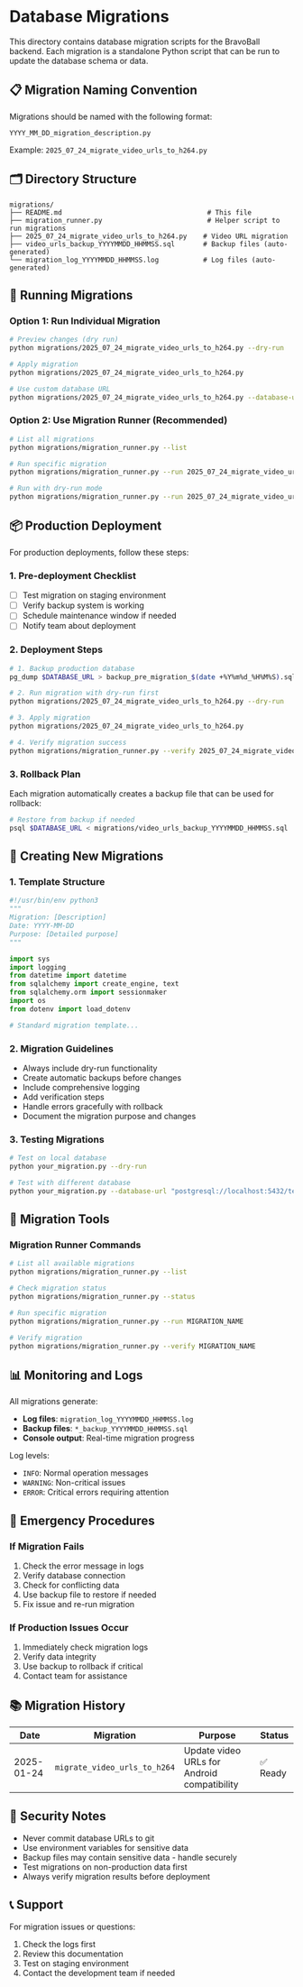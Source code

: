 # Database Migrations

This directory contains database migration scripts for the BravoBall backend. Each migration is a standalone Python script that can be run to update the database schema or data.

## 📋 Migration Naming Convention

Migrations should be named with the following format:
```
YYYY_MM_DD_migration_description.py
```

Example: `2025_07_24_migrate_video_urls_to_h264.py`

## 🗂️ Directory Structure

```
migrations/
├── README.md                                    # This file
├── migration_runner.py                          # Helper script to run migrations
├── 2025_07_24_migrate_video_urls_to_h264.py    # Video URL migration
├── video_urls_backup_YYYYMMDD_HHMMSS.sql       # Backup files (auto-generated)
└── migration_log_YYYYMMDD_HHMMSS.log           # Log files (auto-generated)
```

## 🚀 Running Migrations

### Option 1: Run Individual Migration

```bash
# Preview changes (dry run)
python migrations/2025_07_24_migrate_video_urls_to_h264.py --dry-run

# Apply migration
python migrations/2025_07_24_migrate_video_urls_to_h264.py

# Use custom database URL
python migrations/2025_07_24_migrate_video_urls_to_h264.py --database-url "postgresql://user:pass@host:port/db"
```

### Option 2: Use Migration Runner (Recommended)

```bash
# List all migrations
python migrations/migration_runner.py --list

# Run specific migration
python migrations/migration_runner.py --run 2025_07_24_migrate_video_urls_to_h264

# Run with dry-run mode
python migrations/migration_runner.py --run 2025_07_24_migrate_video_urls_to_h264 --dry-run
```

## 📦 Production Deployment

For production deployments, follow these steps:

### 1. Pre-deployment Checklist
- [ ] Test migration on staging environment
- [ ] Verify backup system is working
- [ ] Schedule maintenance window if needed
- [ ] Notify team about deployment

### 2. Deployment Steps
```bash
# 1. Backup production database
pg_dump $DATABASE_URL > backup_pre_migration_$(date +%Y%m%d_%H%M%S).sql

# 2. Run migration with dry-run first
python migrations/2025_07_24_migrate_video_urls_to_h264.py --dry-run

# 3. Apply migration
python migrations/2025_07_24_migrate_video_urls_to_h264.py

# 4. Verify migration success
python migrations/migration_runner.py --verify 2025_07_24_migrate_video_urls_to_h264
```

### 3. Rollback Plan
Each migration automatically creates a backup file that can be used for rollback:
```bash
# Restore from backup if needed
psql $DATABASE_URL < migrations/video_urls_backup_YYYYMMDD_HHMMSS.sql
```

## 📝 Creating New Migrations

### 1. Template Structure
```python
#!/usr/bin/env python3
"""
Migration: [Description]
Date: YYYY-MM-DD
Purpose: [Detailed purpose]
"""

import sys
import logging
from datetime import datetime
from sqlalchemy import create_engine, text
from sqlalchemy.orm import sessionmaker
import os
from dotenv import load_dotenv

# Standard migration template...
```

### 2. Migration Guidelines
- Always include dry-run functionality
- Create automatic backups before changes
- Include comprehensive logging
- Add verification steps
- Handle errors gracefully with rollback
- Document the migration purpose and changes

### 3. Testing Migrations
```bash
# Test on local database
python your_migration.py --dry-run

# Test with different database
python your_migration.py --database-url "postgresql://localhost:5432/test_db" --dry-run
```

## 🔧 Migration Tools

### Migration Runner Commands
```bash
# List all available migrations
python migrations/migration_runner.py --list

# Check migration status
python migrations/migration_runner.py --status

# Run specific migration
python migrations/migration_runner.py --run MIGRATION_NAME

# Verify migration
python migrations/migration_runner.py --verify MIGRATION_NAME
```

## 📊 Monitoring and Logs

All migrations generate:
- **Log files**: `migration_log_YYYYMMDD_HHMMSS.log`
- **Backup files**: `*_backup_YYYYMMDD_HHMMSS.sql`
- **Console output**: Real-time migration progress

Log levels:
- `INFO`: Normal operation messages
- `WARNING`: Non-critical issues
- `ERROR`: Critical errors requiring attention

## 🚨 Emergency Procedures

### If Migration Fails
1. Check the error message in logs
2. Verify database connection
3. Check for conflicting data
4. Use backup file to restore if needed
5. Fix issue and re-run migration

### If Production Issues Occur
1. Immediately check migration logs
2. Verify data integrity
3. Use backup to rollback if critical
4. Contact team for assistance

## 📚 Migration History

| Date | Migration | Purpose | Status |
|------|-----------|---------|--------|
| 2025-01-24 | `migrate_video_urls_to_h264` | Update video URLs for Android compatibility | ✅ Ready |

## 🔐 Security Notes

- Never commit database URLs to git
- Use environment variables for sensitive data
- Backup files may contain sensitive data - handle securely
- Test migrations on non-production data first
- Always verify migration results before deployment

## 📞 Support

For migration issues or questions:
1. Check the logs first
2. Review this documentation
3. Test on staging environment
4. Contact the development team if needed 